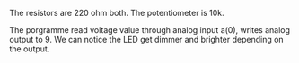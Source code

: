 The resistors are 220 ohm both.
The potentiometer is 10k.

The porgramme read voltage value through analog input a(0), writes analog output to 9. We can notice the LED get dimmer and brighter depending on the output.